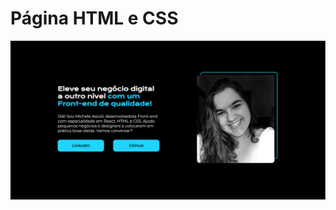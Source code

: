# Página HTML e CSS
![Resultado](https://github.com/micheleascoli/HTML5-e-CSS/blob/main/portfolio-projeto-1/resultado.png)
